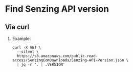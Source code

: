 # Find Senzing API version

## Via curl

1. Example:

    ```console
    curl -X GET \
      --silent \
      https://s3.amazonaws.com/public-read-access/SenzingComDownloads/Senzing-API-Version.json \
      | jq -r '. | .VERSION'
    ```
